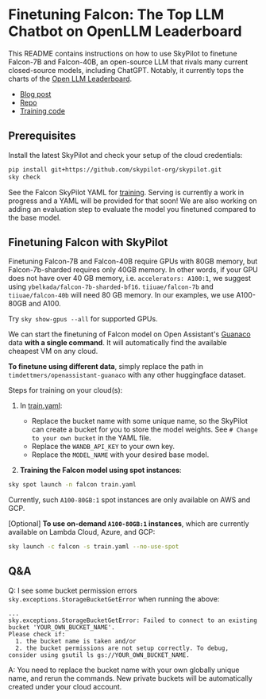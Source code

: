 # Finetuning Falcon: The Top LLM Chatbot on OpenLLM Leaderboard

This README contains instructions on how to use SkyPilot to finetune Falcon-7B and Falcon-40B, an open-source LLM that rivals many current closed-source models, including ChatGPT. Notably, it currently tops the charts of the [Open LLM Leaderboard](https://huggingface.co/spaces/HuggingFaceH4/open_llm_leaderboard).

* [Blog post](https://huggingface.co/blog/falcon)
* [Repo](https://huggingface.co/tiiuae/falcon-40b)
* [Training code](https://gist.github.com/pacman100/1731b41f7a90a87b457e8c5415ff1c14)


## Prerequisites
Install the latest SkyPilot and check your setup of the cloud credentials:
```bash
pip install git+https://github.com/skypilot-org/skypilot.git
sky check
```
See the Falcon SkyPilot YAML for [training](train.yaml). Serving is currently a work in progress and a YAML will be provided for that soon! We are also working on adding an evaluation step to evaluate the model you finetuned compared to the base model.

## Finetuning Falcon with SkyPilot
Finetuning Falcon-7B and Falcon-40B require GPUs with 80GB memory, but Falcon-7b-sharded requires only 40GB memory. In other words, if your GPU does not have over 40 GB memory, i.e. `accelerators: A100:1`, we suggest using `ybelkada/falcon-7b-sharded-bf16`. `tiiuae/falcon-7b` and `tiiuae/falcon-40b` will need 80 GB memory. In our examples, we use A100-80GB and A100. 

Try `sky show-gpus --all` for supported GPUs.

We can start the finetuning of Falcon model on Open Assistant's [Guanaco](https://huggingface.co/datasets/timdettmers/openassistant-guanaco) data **with a single command**. It will automatically find the available cheapest VM on any cloud.

**To finetune using different data**, simply replace the path in `timdettmers/openassistant-guanaco` with any other huggingface dataset.

Steps for training on your cloud(s):

1. In [train.yaml](train.yaml):

    - Replace the bucket name with some unique name, so the SkyPilot can create a bucket for you to store the model weights. See `# Change to your own bucket` in the YAML file. 
    - Replace the `WANDB_API_KEY` to your own key. 
    - Replace the `MODEL_NAME` with your desired base model. 

2.  **Training the Falcon model using spot instances**:

```bash
sky spot launch -n falcon train.yaml
```

Currently, such `A100-80GB:1` spot instances are only available on AWS and GCP.

[Optional] **To use on-demand `A100-80GB:1` instances**, which are currently available on Lambda Cloud, Azure, and GCP:
```bash
sky launch -c falcon -s train.yaml --no-use-spot
```



## Q&A

Q: I see some bucket permission errors `sky.exceptions.StorageBucketGetError` when running the above:
```
...
sky.exceptions.StorageBucketGetError: Failed to connect to an existing bucket 'YOUR_OWN_BUCKET_NAME'.
Please check if:
  1. the bucket name is taken and/or
  2. the bucket permissions are not setup correctly. To debug, consider using gsutil ls gs://YOUR_OWN_BUCKET_NAME.
```

A: You need to replace the bucket name with your own globally unique name, and rerun the commands. New private buckets will be automatically created under your cloud account.